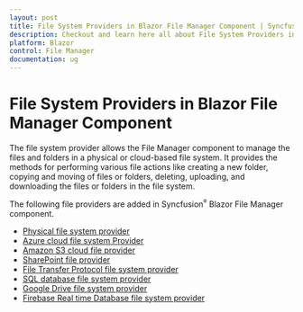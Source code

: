 ```yaml
---
layout: post
title: File System Providers in Blazor File Manager Component | Syncfusion
description: Checkout and learn here all about File System Providers in Syncfusion Blazor File Manager component and more.
platform: Blazor
control: File Manager
documentation: ug
---
```


# File System Providers in Blazor File Manager Component

The file system provider allows the File Manager component to manage the files and folders in a physical or cloud-based file system. It provides the methods for performing various file actions like creating a new folder, copying and moving of files or folders, deleting, uploading, and downloading the files or folders in the file system.

The following file providers are added in Syncfusion<sup style="font-size:70%">&reg;</sup> Blazor File Manager component.

* [Physical file system provider](https://blazor.syncfusion.com/documentation/file-manager/ASP-NET-Core-file-system-provider)
* [Azure cloud file system Provider](https://blazor.syncfusion.com/documentation/file-manager/ASP-NET-Core-Azure-cloud-file-system-provider)
* [Amazon S3 cloud file provider](https://blazor.syncfusion.com/documentation/file-manager/ASP-NET-Core-Amazon-S3-cloud-file-provider)
* [SharePoint file provider](https://blazor.syncfusion.com/documentation/file-manager/ASP-NET-Core-SharePoint-file-provider)
* [File Transfer Protocol file system provider](https://blazor.syncfusion.com/documentation/file-manager/File-Transfer-Protocol-file-system-provider)
* [SQL database file system provider](https://blazor.syncfusion.com/documentation/file-manager/SQL-database-file-system-provider)
* [Google Drive file system provider](https://blazor.syncfusion.com/documentation/file-manager/Google-Drive-file-system-provider)
* [Firebase Real time Database file system provider](https://blazor.syncfusion.com/documentation/file-manager/Firebase-Real-time-Database-file-system-provider)
